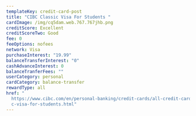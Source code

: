 ```yaml
---
templateKey: credit-card-post
title: "CIBC Classic Visa For Students "
cardImage: /img/cq5dam.web.767.767jhb.png
creditScore: Excellent
creditScoreTwo: Good
fee: 0
feeOptions: nofees
network: Visa
purchaseInterest: "19.99"
balanceTransferInterest: "0"
cashAdvanceInterest: 0
balanceTranferFees: ""
userCategory: personal
cardCategory: balance-transfer
rewardType: all
href: "
  https://www.cibc.com/en/personal-banking/credit-cards/all-credit-cards/classi\
  c-visa-for-students.html"
---
```

